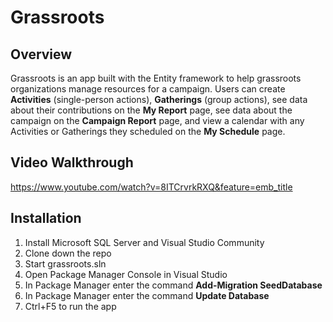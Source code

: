 # Grassroots

## Overview
Grassroots is an app built with the Entity framework to help grassroots organizations manage resources for a campaign.  Users can create **Activities** (single-person actions), **Gatherings** (group actions), see data about their contributions on the **My Report** page, see data about the campaign on the **Campaign Report** page, and view a calendar with any Activities or Gatherings they scheduled on the **My Schedule** page.  

## Video Walkthrough
https://www.youtube.com/watch?v=8ITCrvrkRXQ&feature=emb_title

## Installation
1.  Install Microsoft SQL Server and Visual Studio Community
2.  Clone down the repo
3.  Start grassroots.sln
4.  Open Package Manager Console in Visual Studio
5.  In Package Manager enter the command **Add-Migration SeedDatabase**
6.  In Package Manager enter the command **Update Database**
7.  Ctrl+F5 to run the app
